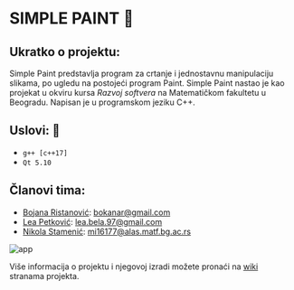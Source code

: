 # SIMPLE PAINT :art:

## Ukratko o projektu: 
Simple Paint predstavlja program za crtanje i jednostavnu manipulaciju slikama, po ugledu na postojeći program Paint. 
Simple Paint nastao je kao projekat u okviru kursa _Razvoj softvera_ na Matematičkom fakultetu u Beogradu.
Napisan je u programskom jeziku C++.

## Uslovi: :pencil:
* ```g++ [c++17]```
* ```Qt 5.10```

## Članovi tima: 
- [Bojana Ristanović](https://github.com/BokalinaR): bokanar@gmail.com
- [Lea Petković](https://github.com/leic25): lea.bela.97@gmail.com
- [Nikola Stamenić](https://github.com/stuckey10): mi16177@alas.matf.bg.ac.rs


![app](https://github.com/MATF-RS20/RS011-simple-paint/blob/master/screenshots/FinalScreenshot.png)


Više informacija o projektu i njegovoj izradi možete pronaći na [wiki](https://github.com/MATF-RS20/RS011-simple-paint/wiki) stranama projekta. 
